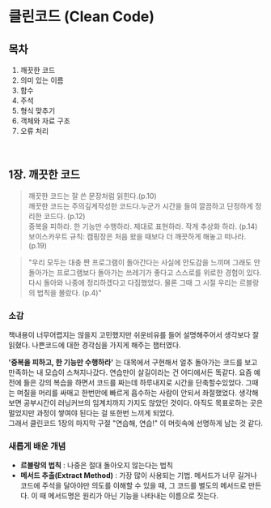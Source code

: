 # 클린코드 (Clean Code)
## 목차

 
1. 깨끗한 코드   
2. 의미 있는 이름   
3. 함수   
4. 주석    
5. 형식 맞추기   
6. 객체와 자료 구조    
7. 오류 처리   
<br>  

## 1장. 깨끗한 코드


> 깨끗한 코드는 잘 쓴 문장처럼 읽힌다.(p.10)   
> 깨끗한 코드는 주의깊게작성한 코드다.누군가 시간을 들여 깔끔하고 단정하게 정리한 코드다. (p.12)   
> 중복을 피하라. 한 기능만 수행하라. 제대로 표현하라. 작게 추상화 하라. (p.14)   
> 보이스카우트 규칙: 캠핑장은 처음 왔을 때보다 더 깨끗하게 해놓고 떠나라. (p.19)   
   


> "우리 모두는 대충 짠 프로그램이 돌아간다는 사실에 안도감을 느끼며 그래도 안 돌아가는 프로그램보다 돌아가는 쓰레기가 좋다고 스스로를 위로한 경험이 있다. 다시 돌아와 나중에 정리하겠다고 다짐했었다. 물론 그때 그 시절 우리는 르블랑의 법칙을 몰랐다. (p.4)"   

### 소감
 책내용이 너무어렵지는 않을지 고민했지만 쉬운비유를 들어 설명해주어서 생각보다 잘읽혔다. 나쁜코드에 대한 경각심을 가지게 해주는 챕터였다. 
<br>

**'중복을 피하고, 한 기능만 수행하라'** 는 대목에서 구현해서 얼추 돌아가는 코드를 보고 만족하는 내 모습이 스쳐지나갔다. 연습만이 살길이라는 건 어디에서든 똑같다.    요즘 예전에 들은 강의 복습을 하면서 코드를 짜는데 하루내지로 시간을 단축할수있었다. 그때는 며칠을 머리를 싸매고 한번만에 빠르게 흡수하는 사람이 안되서 좌절했었다. 생각해보면 공부시간이 러닝커브의 임계치까지 가지도 않았던 것이다. 아직도 목표로하는 곳은 멀었지만 과정이 쌓여야 된다는 걸 또한번 느끼게 되었다.    
그래서 클린코드 1장의 마지막 구절 "연습해, 연습!" 이 머릿속에 선명하게 남는 것 같다.

### 새롭게 배운 개념
+ **르블랑의 법칙** : 나중은 절대 돌아오지 않는다는 법칙
+ **메서드 추출(Extract Method)** : 가장 많이 사용되는 기법.
메서드가 너무 길거나 코드에 주석을 달아야만 의도를 이해할 수 있을 때, 그 코드를 별도의 메서드로 만든다. 이 때 메서드명은 원리가 아닌 기능을 나타내는 이름으로 짓는다.